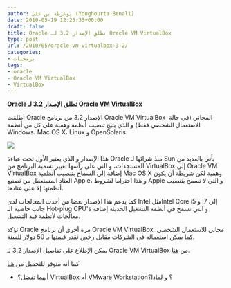 ```yaml
---
author: يوغرطة بن علي (Youghourta Benali)
date: 2010-05-19 12:25:33+00:00
draft: false
title: Oracle تطلق الإصدار 3.2 لـ Oracle VM VirtualBox
type: post
url: /2010/05/oracle-vm-virtualbox-3-2/
categories:
- برمجيات
tags:
- oracle
- Oracle VM VirtualBox
- VirtualBox
---
```


[**Oracle تطلق الإصدار 3.2 لـ Oracle VM VirtualBox**](http://www.it-scoop.com/2010/05/oracle-vm-virtualbox-3-2/)


أطلقت Oracle الإصدار 3.2 من برنامج Oracle VM VirtualBox  المجاني (في حالة الاستعمال الشخصي فقط) و الذي يتيح تنصيب أنظمة وهمية على كل من أنظمة Windows، Mac OS X، Linux و OpenSolaris.

[![](http://www.virtualbox.org/graphics/vbox_logo2_gradient.png)
](http://www.it-scoop.com/2010/05/oracle-vm-virtualbox-3-2/)

هذا الإصدار و الذي يعتبر الأول تحت عباءة Oracle منذ شرائها لـ Sun يأتي بالعديد من المستجدات، و التي على رأسها تغيير تسمية البرنامج من VirtualBox إلى Oracle VM VirtualBox إضافة إلى السماح بتنصيب أنظمية Mac OS X وهمية لكن شريطة أن يكون العتاد المستعمل من تصنيع Apple، و هذا احتراما لشروط Apple و التي لا تسمح بتنصيب أنظمتها إلا على عتادها.

كما يدعم هذا الإصدار بعضا من أحدث المعالجات لدى Intel مثلIntel Core i5 و i7 إلى جانب خاصية الـ Hot-plug CPU's و التي تسمح في أنظمة التشغيل الحديثة إضافة معالجات لأنظمة قيد التشغيل.

تؤكد Oracle مرة أخرى أن برنامج Oracle VM VirtualBox مجاني للاستعمال الشخصي، كما يمكن استعماله في الشركات مقابل رخص تقدر قيمتها بـ 50 دولار للسنة.

يمكن الإطلاع على تفاصيل الإصدار 3.2 لـ Oracle VM VirtualBox من [هنا](http://www.virtualbox.org/wiki/News).

كما أنه متوفر للتحميل من [هنا](http://www.virtualbox.org/wiki/Downloads)

- أيهما تفضل؟ VirtualBox أم VMware Workstation؟ و لماذا؟
